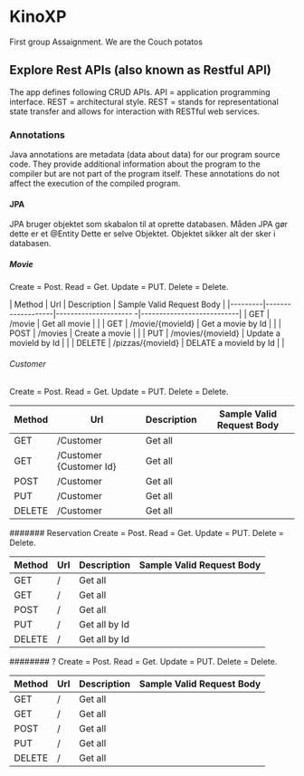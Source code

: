 # KinoXP
First group Assaignment. We are the Couch potatos

## Explore Rest APIs (also known as Restful API)
The app defines following CRUD APIs.
API = application programming interface.
REST = architectural style.
REST = stands for representational state transfer and allows for interaction with RESTful web services.

### Annotations
Java annotations are metadata (data about data) for our program source code.
They provide additional information about the program to the compiler but are not part of the program itself. 
These annotations do not affect the execution of the compiled program.

#### JPA
JPA bruger objektet som skabalon til at oprette databasen.
Måden JPA gør dette er et @Entity
Dette er selve Objektet.
Objektet sikker alt der sker  i databasen.

##### Movie
Create = Post.
Read = Get.
Update = PUT.
Delete = Delete.

| Method  | Url               | Description             | Sample Valid Request Body |
|---------|-------------------|---------------------   -|---------------------------|
| GET     | /movie            | Get all movie           |                           |
| GET     | /movie/{movieId}  | Get a movie by Id       |                           |
| POST    | /movies           | Create a movie          |                           |
| PUT     | /movies/{movieId} | Update a movieId by Id  |                           |
| DELETE  | /pizzas/{movieId} | DELATE a movieId  by Id |                           |


###### Customer
Create = Post.
Read = Get.
Update = PUT.
Delete = Delete.

| Method | Url                      | Description   | Sample Valid Request Body |
|--------|--------------------------|---------------|---------------------------|
| GET    | /Customer                | Get all       |                           |
| GET    | /Customer  {Customer Id} | Get all       |                           |
| POST   | /Customer                | Get all       |                           |
| PUT    | /Customer                | Get all       |                           |
| DELETE | /Customer                | Get all       |                           |


####### Reservation
Create = Post.
Read = Get.
Update = PUT.
Delete = Delete.

| Method | Url                    | Description            | Sample Valid Request Body |
|--------|------------------------|------------------------|---------------------------|
| GET    | /                      | Get all                |                           |
| GET    | /                      | Get all                |                           |
| POST   | /                      | Get all                |                           |
| PUT    | /                      | Get all by Id          |                           |
| DELETE | /                      | Get all by Id          |                           |


######## ?
Create = Post.
Read = Get.
Update = PUT.
Delete = Delete.

| Method | Url              | Description        | Sample Valid Request Body |
|--------|------------------|--------------------|---------------------------|
| GET    | /                | Get all            |                           |
| GET    | /  | Get all     |                    |
| POST   | /                | Get all            |                           |
| PUT    | /                | Get all            |                           |
| DELETE | /                | Get all            |                           |




